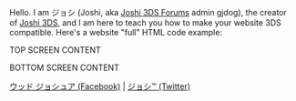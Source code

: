 Hello. I am ジョシ (Joshi, aka [Joshi 3DS
Forums](http://joshi3dsforums.do.am) admin gjdog), the creator of [Joshi
3DS](http://joshi3ds.do.am), and I am here to teach you how to make your
website 3DS compatible. Here's a website "full" HTML code example:

<html>
<meta name="viewport" content="width=320">
<title>

YOUR TITLE

</title>
<head>
<style>

` body{margin:0px;}`
` #topscreen{height:220px;}`
` #bottomscreen{height:212px;}`
` `

</style>
</head>
<body>
<div id="topscreen">

TOP SCREEN CONTENT

</div>
<div id="bottomscreen">

BOTTOM SCREEN CONTENT

</div>
<script>

` window.setInterval(function(){`
` window.scrollTo(40,220);`
` }, 50);`
` `

</script>
</body>
</html>

[ウッド ジョシュア (Facebook)](http://fb.com/joshi.nihon) \| [ジョシ™
(Twitter)](http://twitter.com/joshinihon)